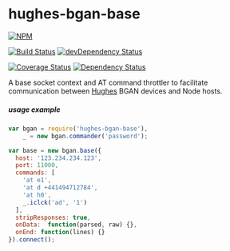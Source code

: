 # hughes-bgan-base

[![NPM](https://nodei.co/npm/hughes-bgan-base.png?compact=true)](https://nodei.co/npm/hughes-bgan-base/)

[![Build Status](https://travis-ci.org/io-digital/hughes-bgan-base.svg)](https://travis-ci.org/io-digital/hughes-bgan-base)
[![devDependency Status](https://david-dm.org/io-digital/hughes-bgan-base/dev-status.svg)](https://david-dm.org/io-digital/hughes-bgan-base#info=devDependencies)

[![Coverage Status](https://coveralls.io/repos/io-digital/hughes-bgan-base/badge.svg?branch=master)](https://coveralls.io/r/io-digital/hughes-bgan-base?branch=master)
[![Dependency Status](https://david-dm.org/io-digital/hughes-bgan-base.svg)](https://david-dm.org/io-digital/hughes-bgan-base)

A base socket context and AT command throttler to facilitate communication between [Hughes](http://www.hughes.com/) BGAN devices and Node hosts.

##### usage example

```javascript
var bgan = require('hughes-bgan-base'),
    _ = new bgan.commander('password');

var base = new bgan.base({
  host: '123.234.234.123',
  port: 11000,
  commands: [
    'at e1',
    'at d +441494712784',
    'at h0',
    _.iclck('ad', '1')
  ],
  stripResponses: true,
  onData:  function(parsed, raw) {},
  onEnd: function(lines) {}
}).connect();
```

